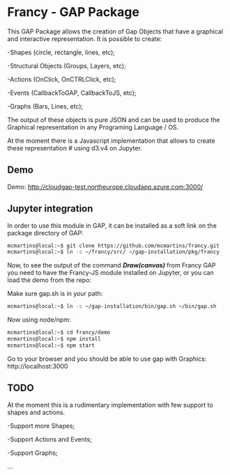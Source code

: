 # Francy - GAP Package
This GAP Package allows the creation of Gap Objects that have a graphical and interactive
representation. It is possible to create:

-Shapes (circle, rectangle, lines, etc);

-Structural Objects (Groups, Layers, etc);

-Actions (OnClick, OnCTRLClick, etc);

-Events (CallbackToGAP, CallbackToJS, etc);

-Graphs (Bars, Lines, etc);

The output of these objects is pure JSON and can be used to produce the Graphical representation 
in any Programing Language / OS.

At the moment there is a Javascript implementation that allows to create these representation #
using d3.v4 on Jupyter.

## Demo

Demo: http://cloudgap-test.northeurope.cloudapp.azure.com:3000/

## Jupyter integration
In order to use this module in GAP, it can be installed as a 
soft link on the package directory of GAP:

```bash
mcmartins@local:~$ git clone https://github.com/mcmartins/francy.git
mcmartins@local:~$ ln -s ~/francy/src/ ~/gap-installation/pkg/francy
```

Now, to see the output of the command **_Draw(canvas)_** from Francy GAP you need to have the 
Francy-JS module installed on Jupyter, or you can load the demo from the repo:

Make sure gap.sh is in your path:

```bash
mcmartins@local:~$ ln -s ~/gap-installation/bin/gap.sh ~/bin/gap.sh
```

Now using node/npm:

```bash
mcmartins@local:~$ cd francy/demo
mcmartins@local:~$ npm install
mcmartins@local:~$ npm start
```

Go to your browser and you should be able to use gap with Graphics: http://localhost:3000

## TODO
At the moment this is a rudimentary implementation with few support to shapes and actions.

-Support more Shapes;

-Support Actions and Events;

-Support Graphs;

...
